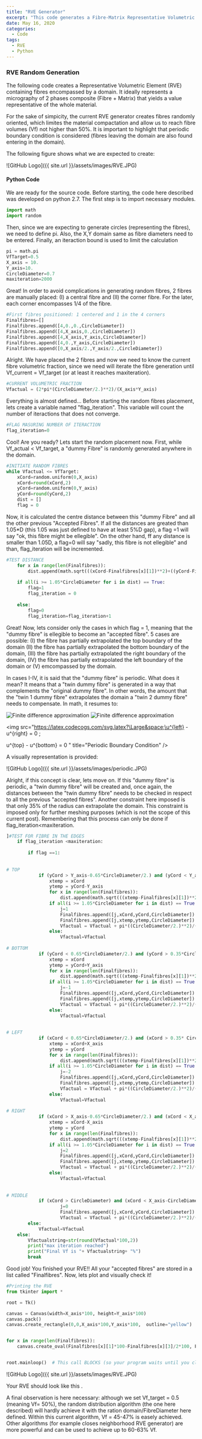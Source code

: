 ```yaml
---
title: "RVE Generator"
excerpt: "This code generates a Fibre-Matrix Representative Volumetric Element (RVE) randomly placing fibres."
date: May 16, 2020
categories:
  - Code
tags:
  - RVE
  - Python
---
```


### RVE Random Generation

The following code creates a Representative Volumetric Element (RVE) containing fibres encompassed by a domain. It ideally
represents a micrography of 2 phases composite (Fibre + Matrix) that yields a value representative of the whole material.

For the sake of simpicity, the current RVE generator creates fibres randomly oriented, which limites the material 
compactation and allow us to reach fibre volumes (Vf) not higher than 50%. It is important to highlight that periodic boundary condition 
is considered (fibres leaving the domain are also found entering in the domain).

The following figure shows what we are expected to create:

![GitHub Logo]({{ site.url }}/assets/images/RVE.JPG)


#### Python Code
We are ready for the source code. Before starting, the code here described was developed on python 2.7. The first step is to import necessary modules.
```python
import math
import random
```

Then, since we are expecting to generate circles (representing the fibres), we need to define pi. Also, the X,Y domain same as fibre diameters need to be entered. Finally, an iteraction bound is used to limit the calculation

```python
pi = math.pi
VfTarget=0.5
X_axis = 10.
Y_axis=10.
CircleDiameter=0.7
maxiteration=2000
```

Great! In order to avoid complications in generating random fibres, 2 fibres are manually placed: (I) a central fibre and (II) the corner fibre. For the later, each corner encompasses 1/4 of the fibre. 

```python
#First fibres positioned: 1 centered and 1 in the 4 corners
Finalfibres=[]
Finalfibres.append([4,0.,0.,CircleDiameter])
Finalfibres.append([4,X_axis,0.,CircleDiameter])
Finalfibres.append([4,X_axis,Y_axis,CircleDiameter])
Finalfibres.append([4,0.,Y_axis,CircleDiameter])
Finalfibres.append([0,X_axis/2.,Y_axis/2.,CircleDiameter])
```

Alright. We have placed the 2 fibres and now we need to know the current fibre volumetric fraction, since we need will iterate the fibre generation until Vf_current = Vf_target (or at least it reaches maxiteration).

```python
#CURRENT VOLUMETRIC FRACTION
Vfactual = (2*pi*(CircleDiameter/2.)**2)/(X_axis*Y_axis)
```

Everything is almost defined... Before starting the random fibres placement, lets create a variable named "flag_iteration". This variable will count the number of iteractions that does not converge.

```python
#FLAG MASURING NUMBER OF ITERACTION 
flag_iteration=0
```

Cool! Are you ready? Lets start the random placement now. First, while Vf_actual < Vf_target, a "dummy Fibre" is randomly generated anywhere in the domain.

```python
#INITIATE RANDOM FIBRES
while Vfactual <= VfTarget:
    xCord=random.uniform(0,X_axis)
    xCord=round(xCord,2)
    yCord=random.uniform(0,Y_axis)
    yCord=round(yCord,2)
    dist = []
    flag = 0
```
Now, it is calculated the centre distance between this "dummy Fibre" and all the other previous "Accepted Fibres". If all the distances are greated than 1.05*D (this 1.05 was just defined to have at least 5%D gap), a flag =1 will say "ok, this fibre might be ellegible".
On the other hand, ff any distance is smaller than 1.05D, a flag=0 will say "sadly, this fibre is not ellegible" and than, flag_iteration will be incremented. 

```python
#TEST DISTANCE   
    for x in range(len(Finalfibres)):
        dist.append(math.sqrt(((xCord-Finalfibres[x][1])**2)+((yCord-Finalfibres[x][2])**2)))        
                 
    if all(i >= 1.05*CircleDiameter for i in dist) == True:      
        flag=1
        flag_iteration = 0
            
    else:
        flag=0
        flag_iteration=flag_iteration+1
```


Great! Now, lets consider only the cases in which flag = 1, meaning that the "dummy fibre" is ellegible to become an "accepted fibre". 5 cases are possible: (I) the fibre has partially extrapolated the top boundary of the domain
(II) the fibre has partially extrapolated the bottom boundary of the domain, (III) the fibre has partially extrapolated the right boundary of the domain, (IV) the fibre has partially extrapolated the left boundary of the domain or
(V) emcompassed by the domain.

In cases I-IV, it is said that the "dummy fibre" is periodic. What does it mean? It means that a "twin dummy fibre" is generated in a way that complements the "original dummy fibre". In other words, the amount that the 
"twin 1 dummy fibre" extrapolates the domain a "twin 2 dummy fibre" needs to compensate. In math, it resumes to: 


<img src="https://latex.codecogs.com/svg.latex?\Large&space;u=2" title="Finite difference approximation" />

<img src="https://latex.codecogs.com/svg.latex?\Large&space;\u^{left} - u^{right} = 0 ; u^{top} - u^{bottom} = 0" title="Finite difference approximation" />

<img src="https://latex.codecogs.com/svg.latex?\Large&space;\u^{left} - u^{right} = 0 ; 

u^{top} - u^{bottom} = 0	" title="Periodic Boundary Condition" />

A visually representation is provided:

![GitHub Logo]({{ site.url }}/assets/images/periodic.JPG)

Alright, if this concept is clear, lets move on. If this "dummy fibre" is periodic, a "twin dummy fibre" will be created and, once again, the distances between the "twin dummy fibre" needs to be checked in respect to all the previous "accepted fibres".
Another constraint here imposed is that only 35% of the radius can extrapolate the domain. This constraint is imposed only for further meshing purposes (which is not the scope of this current post). Remembering that this process can only be done if 
flag_iteration<maxiteration.

```python
]#TEST FOR FIBRE IN THE EDGES
    if flag_iteration <maxiteration:
    
        if flag ==1:
            
            
# TOP
            if (yCord > Y_axis-0.65*CircleDiameter/2.) and (yCord < Y_axis-0.35*CircleDiameter/2.):
                xtemp = xCord
                ytemp = yCord-Y_axis
                for x in range(len(Finalfibres)):
                    dist.append(math.sqrt(((xtemp-Finalfibres[x][1])**2)+((ytemp-Finalfibres[x][2])**2)))
                if all(i >= 1.05*CircleDiameter for i in dist) == True:      
                    j=1
                    Finalfibres.append([j,xCord,yCord,CircleDiameter])
                    Finalfibres.append([j,xtemp,ytemp,CircleDiameter])
                    Vfactual = Vfactual + pi*((CircleDiameter/2.)**2)/(X_axis*Y_axis) 
                else:
                    Vfactual=Vfactual
                
# BOTTOM
            if (yCord < 0.65*CircleDiameter/2.) and (yCord > 0.35*CircleDiameter/2.):
                xtemp = xCord
                ytemp = yCord+Y_axis
                for x in range(len(Finalfibres)):
                    dist.append(math.sqrt(((xtemp-Finalfibres[x][1])**2)+((ytemp-Finalfibres[x][2])**2)))
                if all(i >= 1.05*CircleDiameter for i in dist) == True:      
                    j=-1
                    Finalfibres.append([j,xCord,yCord,CircleDiameter])
                    Finalfibres.append([j,xtemp,ytemp,CircleDiameter])
                    Vfactual = Vfactual + pi*((CircleDiameter/2.)**2)/(X_axis*Y_axis) 
                else:
                    Vfactual=Vfactual       
                    
     
# LEFT
            if (xCord < 0.65*CircleDiameter/2.) and (xCord > 0.35* CircleDiameter/2.) :
                xtemp = xCord+X_axis
                ytemp = yCord
                for x in range(len(Finalfibres)):
                    dist.append(math.sqrt(((xtemp-Finalfibres[x][1])**2)+((ytemp-Finalfibres[x][2])**2)))
                if all(i >= 1.05*CircleDiameter for i in dist) == True:      
                    j=-2
                    Finalfibres.append([j,xCord,yCord,CircleDiameter])
                    Finalfibres.append([j,xtemp,ytemp,CircleDiameter])
                    Vfactual = Vfactual + pi*((CircleDiameter/2.)**2)/(X_axis*Y_axis) 
                else:
                    Vfactual=Vfactual    
                    
# RIGHT
            if (xCord > X_axis-0.65*CircleDiameter/2.) and (xCord < X_axis-0.35*CircleDiameter/2.):
                xtemp = xCord-X_axis
                ytemp = yCord
                for x in range(len(Finalfibres)):
                    dist.append(math.sqrt(((xtemp-Finalfibres[x][1])**2)+((ytemp-Finalfibres[x][2])**2)))
                if all(i >= 1.05*CircleDiameter for i in dist) == True:      
                    j=2
                    Finalfibres.append([j,xCord,yCord,CircleDiameter])
                    Finalfibres.append([j,xtemp,ytemp,CircleDiameter])
                    Vfactual = Vfactual + pi*((CircleDiameter/2.)**2)/(X_axis*Y_axis) 
                else:
                    Vfactual=Vfactual               
    
    
# MIDDLE
            if (xCord > CircleDiameter) and (xCord < X_axis-CircleDiameter) and (yCord > CircleDiameter) and (yCord < Y_axis-CircleDiameter):
                    j=0
                    Finalfibres.append([j,xCord,yCord,CircleDiameter])
                    Vfactual = Vfactual + pi*((CircleDiameter/2.)**2)/(X_axis*Y_axis) 
        else:
            Vfactual=Vfactual   
    else:
        Vfactualstring=str(round(Vfactual*100,2))
        print("max iteration reached")
        print("Final Vf is "+ Vfactualstring+ "%")
        break
```

Good job! You finished your RVE!! All your "accepted fibres" are stored in a list called "Finalfibres". Now, lets plot and visually check it! 
```python
#Printing the RVE
from tkinter import *

root = Tk()

canvas = Canvas(width=X_axis*100, height=Y_axis*100)
canvas.pack()
canvas.create_rectangle(0,0,X_axis*100,Y_axis*100,  outline="yellow")


for x in range(len(Finalfibres)):
    canvas.create_oval(Finalfibres[x][1]*100-Finalfibres[x][3]/2*100, Finalfibres[x][2]*100-Finalfibres[x][3]/2*100,Finalfibres[x][1]*100+Finalfibres[x][3]/2*100,Finalfibres[x][2]*100+Finalfibres[x][3]/2*100)


root.mainloop()  # This call BLOCKS (so your program waits until you close the window!)
```

![GitHub Logo]({{ site.url }}/assets/images/RVE.JPG)

Your RVE should look like this . 

A final observation is here necessary: although we set Vf_target = 0.5 (meaning Vf= 50%), the random distribution algorithm (the one here described) will hardly achieve it with the ration domain/FibreDiameter here defined.
Within this current algorithm, Vf = 45-47% is easely achieved. Other algorithms (for example closes neighborhood RVE generator) are more powerful and can be used to achieve up to 60-63% Vf. 





